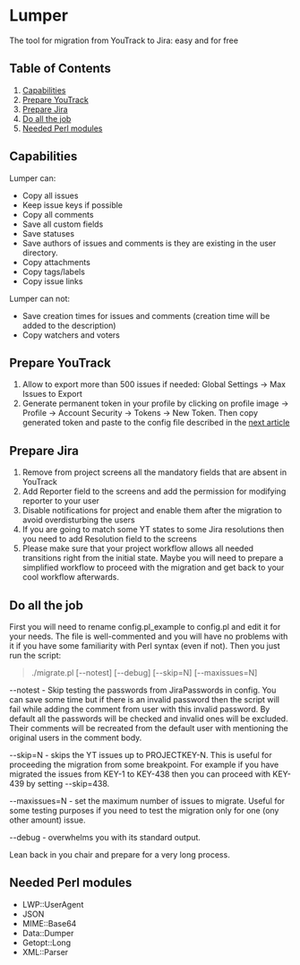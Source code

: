 # Lumper
The tool for migration from YouTrack to Jira: easy and for free

## Table of Contents

  1. [Capabilities](#capabilities)
  1. [Prepare YouTrack](#prepare-yt)
  1. [Prepare Jira](#prepare-jira)
  1. [Do all the job](#do-job)
  1. [Needed Perl modules](#perl-modules)

## Capabilities
Lumper can:

  * Copy all issues
  * Keep issue keys if possible
  * Copy all comments
  * Save all custom fields
  * Save statuses
  * Save authors of issues and comments is they are existing in the user directory.
  * Copy attachments
  * Copy tags/labels
  * Copy issue links

Lumper can not:

  * Save creation times for issues and comments (creation time will be added to the description)
  * Copy watchers and voters

## Prepare YouTrack
  1. Allow to export more than 500 issues if needed: Global Settings -> Max Issues to Export
  1. Generate permanent token in your profile by clicking on profile image -> Profile -> Account Security -> Tokens -> New Token. Then copy generated token and paste to the config file described in the [next article](#do-all-the-job)

## Prepare Jira
  1. Remove from project screens all the mandatory fields that are absent in YouTrack
  1. Add Reporter field to the screens and add the permission for modifying reporter to your user
  1. Disable notifications for project and enable them after the migration to avoid overdisturbing the users
  1. If you are going to match some YT states to some Jira resolutions then you need to add Resolution field to the screens
  1. Please make sure that your project workflow allows all needed transitions right from the initial state. Maybe you will need to prepare a simplified workflow to proceed with the migration and get back to your cool workflow afterwards.

## Do all the job
  First you will need to rename config.pl_example to config.pl and edit it for your needs. The file is well-commented and you will have no problems with it if you have some familiarity with Perl syntax (even if not).
  Then you just run the script:
  > ./migrate.pl [--notest] [--debug] [--skip=N] [--maxissues=N]

  --notest - Skip testing the passwords from JiraPasswords in config. You can save some time but if there is an invalid password then the script will fail while adding the comment from user with this invalid password. By default all the passwords will be checked and invalid ones will be excluded. Their comments will be recreated from the default user with mentioning the original users in the comment body.

  --skip=N - skips the YT issues up to PROJECTKEY-N. This is useful for proceeding the migration from some breakpoint. For example if you have migrated the issues from KEY-1 to KEY-438 then you can proceed with KEY-439 by setting --skip=438.

  --maxissues=N - set the maximum number of issues to migrate. Useful for some testing purposes if you need to test the migration only for one (ony other amount) issue.

  --debug - overwhelms you with its standard output.

  Lean back in you chair and prepare for a very long process.

## Needed Perl modules
  * LWP::UserAgent
  * JSON
  * MIME::Base64
  * Data::Dumper
  * Getopt::Long
  * XML::Parser

